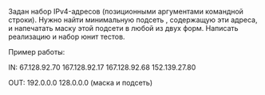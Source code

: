 Задан набор IPv4-адресов (позиционными аргументами командной строки).
Нужно найти минимальную подсеть , содержащую эти адреса, и напечатать маску этой подсети в любой из двух форм.
Написать реализацию и набор юнит тестов.

Пример работы:

IN: 67.128.92.70 167.128.92.17 167.128.92.68 152.139.27.80

OUT: 192.0.0.0   128.0.0.0 (маска и подсеть)

